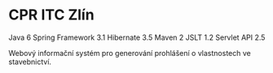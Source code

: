 CPR ITC Zlín
===
Java 6
Spring Framework 3.1
Hibernate 3.5
Maven 2
JSLT 1.2
Servlet API 2.5


Webový informační systém pro generování prohlášení o vlastnostech ve stavebnictví.